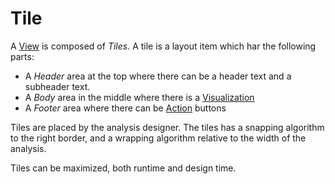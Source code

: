 # Tile

A [View](view.md) is composed of *Tiles*.
A tile is a layout item which har the following parts:
* A *Header* area at the top where there can be a header text and a subheader text.
* A *Body* area in the middle where there is a [Visualization](../visualizations/index.md)
* A *Footer* area where there can be [Action](action.md) buttons

Tiles are placed by the analysis designer. The tiles has a snapping algorithm to the right border, and a wrapping algorithm relative to the width of the analysis.

Tiles can be maximized, both runtime and design time.